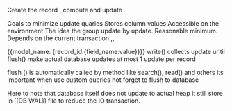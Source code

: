 Create the record , compute and update 

Goals to minimize update quaries
Stores column values
Accessible on the environment
The idea the group update by update. Reasonable minimum.
Depends on the current transaction ,, 

{{model_name: {record_id:{field_name:value}}}}
write() collects update until
flush() make actual database updates
	at most 1 update per record

flush () is automatically called by method like search(), read() and others
its important when use custom queries not forget to flush to database








Here to note that database itself does not update to actual heap it still store in [[DB WAL]] file to reduce the IO transaction.
